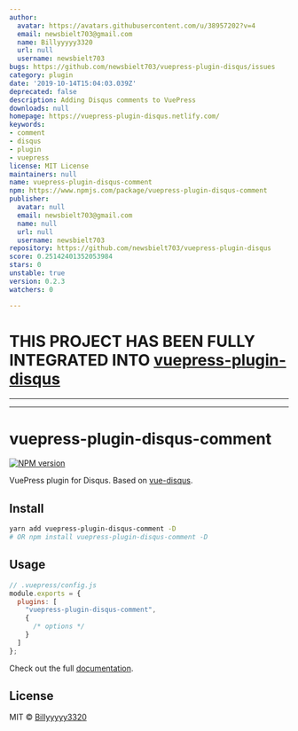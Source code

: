 ```yaml
---
author:
  avatar: https://avatars.githubusercontent.com/u/38957202?v=4
  email: newsbielt703@gmail.com
  name: Billyyyyy3320
  url: null
  username: newsbielt703
bugs: https://github.com/newsbielt703/vuepress-plugin-disqus/issues
category: plugin
date: '2019-10-14T15:04:03.039Z'
deprecated: false
description: Adding Disqus comments to VuePress
downloads: null
homepage: https://vuepress-plugin-disqus.netlify.com/
keywords:
- comment
- disqus
- plugin
- vuepress
license: MIT License
maintainers: null
name: vuepress-plugin-disqus-comment
npm: https://www.npmjs.com/package/vuepress-plugin-disqus-comment
publisher:
  avatar: null
  email: newsbielt703@gmail.com
  name: null
  url: null
  username: newsbielt703
repository: https://github.com/newsbielt703/vuepress-plugin-disqus
score: 0.25142401352053984
stars: 0
unstable: true
version: 0.2.3
watchers: 0

---
```


# THIS PROJECT HAS BEEN FULLY INTEGRATED INTO [vuepress-plugin-disqus](https://github.com/lorisleiva/vuepress-plugin-disqus)

---
---
# vuepress-plugin-disqus-comment

[![NPM version](https://img.shields.io/npm/v/vuepress-plugin-disqus-comment)](https://www.npmjs.com/package/vuepress-plugin-disqus-comment)

VuePress plugin for Disqus. Based on [vue-disqus](https://github.com/ktquez/vue-disqus).

## Install

```bash
yarn add vuepress-plugin-disqus-comment -D
# OR npm install vuepress-plugin-disqus-comment -D
```

## Usage

```javascript
// .vuepress/config.js
module.exports = {
  plugins: [
    "vuepress-plugin-disqus-comment",
    {
      /* options */
    }
  ]
};
```

Check out the full [documentation](https://vuepress-plugin-disqus.netlify.com/).

## License

MIT © [Billyyyyy3320](https://github.com/newsbielt703)
